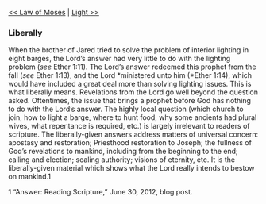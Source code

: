 [<< Law of Moses](Law%20of%20Moses.md)  |  [Light >>](Light.md)

### Liberally
When the brother of Jared tried to solve the problem of interior lighting in eight barges, the Lord’s answer had very little to do with the lighting problem (*see* Ether 1:11). The Lord’s answer redeemed this prophet from the fall (*see* Ether 1:13), and the Lord *ministered unto him (*Ether 1:14), which would have included a great deal more than solving lighting issues. This is what liberally means. Revelations from the Lord go well beyond the question asked. Oftentimes, the issue that brings a prophet before God has nothing to do with the Lord’s answer. The highly local question (which church to join, how to light a barge, where to hunt food, why some ancients had plural wives, what repentance is required, etc.) is largely irrelevant to readers of scripture. The liberally-given answers address matters of universal concern: apostasy and restoration; Priesthood restoration to Joseph; the fullness of God’s revelations to mankind, including from the beginning to the end; calling and election; sealing authority; visions of eternity, etc. It is the liberally-given material which shows what the Lord really intends to bestow on mankind.1



1 “Answer: Reading Scripture,” June 30, 2012, blog post.
